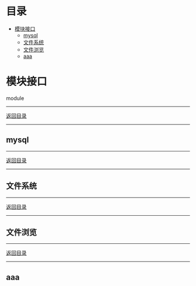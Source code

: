 <h1 id='catalog'>目录</h1>
<!-- TOC -->

- [模块接口](#模块接口)
    - [mysql](#mysql)
    - [文件系统](#文件系统)
    - [文件浏览](#文件浏览)
    - [aaa](#aaa)

<!-- /TOC -->

# 模块接口
module

---
[返回目录](#catalog)

---
## mysql
---
[返回目录](#catalog)

---
## 文件系统
---
[返回目录](#catalog)

---
## 文件浏览
---
[返回目录](#catalog)

---

## aaa